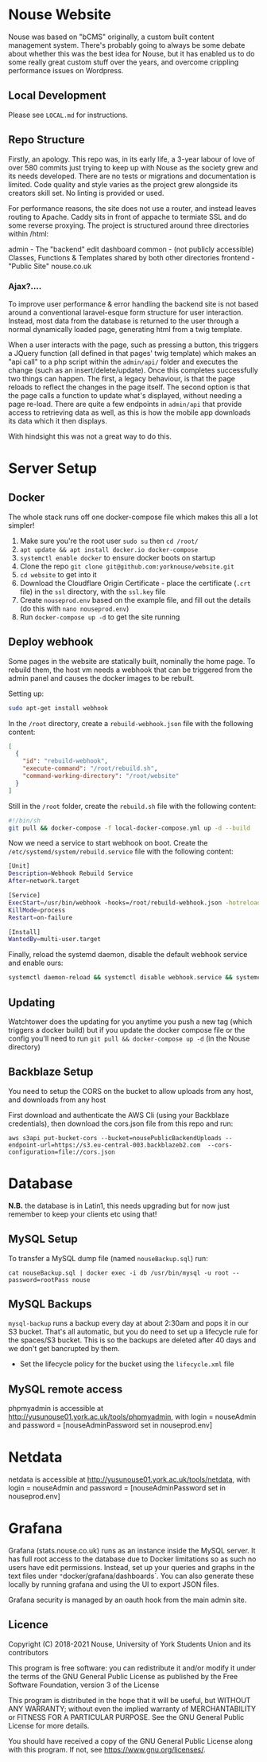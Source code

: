 # Nouse Website

Nouse was based on "bCMS" originally, a custom built content management system. There's probably going to always be some debate about whether this was the best idea for Nouse, but it has enabled us to do some really great custom stuff over the years, and overcome crippling performance issues on Wordpress.

## Local Development

Please see `LOCAL.md` for instructions.

## Repo Structure

Firstly, an apology. This repo was, in its early life, a 3-year labour of love of over 580 commits just trying to keep up with Nouse as the society grew and its needs developed. There are no tests or migrations and documentation is limited. Code quality and style varies as the project grew alongside its creators skill set. No linting is provided or used.

For performance reasons, the site does not use a router, and instead leaves routing to Apache. Caddy sits in front of appache to termiate SSL and do some reverse proxying. The project is structured around three directories within /html:

admin - The "backend" edit dashboard
common - (not publicly accessible) Classes, Functions & Templates shared by both other directories
frontend - "Public Site" nouse.co.uk

### Ajax?....

To improve user performance & error handling the backend site is not based around a conventional laravel-esque form structure for user interaction. Instead, most data from the database is returned to the user through a normal dynamically loaded page, generating html from a twig template.

When a user interacts with the page, such as pressing a button, this triggers a JQuery function (all defined in that pages' twig template) which makes an "api call" to a php script within the `admin/api/` folder and executes the change (such as an insert/delete/update). Once this completes successfully two things can happen. The first, a legacy behaviour, is that the page reloads to reflect the changes in the page itself. The second option is that the page calls a function to update what's displayed, without needing a page re-load. There are quite a few endpoints in `admin/api` that provide access to retrieving data as well, as this is how the mobile app downloads its data which it then displays.

With hindsight this was not a great way to do this.

# Server Setup

## Docker

The whole stack runs off one docker-compose file which makes this all a lot simpler!

1. Make sure you're the root user `sudo su` then `cd /root/`
1. `apt update && apt install docker.io docker-compose`
1. `systemctl enable docker` to ensure docker boots on startup
1. Clone the repo `git clone git@github.com:yorknouse/website.git`
1. `cd website` to get into it
1. Download the Cloudflare Origin Certificate - place the certificate (`.crt` file) in the `ssl` directory, with the `ssl.key` file
1. Create `nouseprod.env` based on the example file, and fill out the details (do this with `nano nouseprod.env`)
1. Run `docker-compose up -d` to get the site running

## Deploy webhook

Some pages in the website are statically built, nominally the home page. To rebuild them, the host vm needs a webhook that can be triggered from the admin panel and causes the docker images to be rebuilt.

Setting up:

```sh
sudo apt-get install webhook
```

In the `/root` directory, create a `rebuild-webhook.json` file with the following content:

```json
[
  {
    "id": "rebuild-webhook",
    "execute-command": "/root/rebuild.sh",
    "command-working-directory": "/root/website"
  }
]
```

Still in the `/root` folder, create the `rebuild.sh` file with the following content:

```sh
#!/bin/sh
git pull && docker-compose -f local-docker-compose.yml up -d --build
```

Now we need a service to start webhook on boot. Create the `/etc/systemd/system/rebuild.service` file with the following content:

```sh
[Unit]
Description=Webhook Rebuild Service
After=network.target

[Service]
ExecStart=/usr/bin/webhook -hooks=/root/rebuild-webhook.json -hotreload=false -port=9000 -secure=false -verbose=true -nopanic
KillMode=process
Restart=on-failure

[Install]
WantedBy=multi-user.target
```

Finally, reload the systemd daemon, disable the default webhook service and enable ours:

```sh
systemctl daemon-reload && systemctl disable webhook.service && systemctl enable rebuild.service
```

## Updating

Watchtower does the updating for you anytime you push a new tag (which triggers a docker build) but if you update the docker compose file or the config you'll need to run `git pull && docker-compose up -d` (in the Nouse directory)

## Backblaze Setup

You need to setup the CORS on the bucket to allow uploads from any host, and downloads from any host

First download and authenticate the AWS Cli (using your Backblaze credentials), then download the cors.json file from this repo and run:

`aws s3api put-bucket-cors --bucket=nousePublicBackendUploads --endpoint-url=https://s3.eu-central-003.backblazeb2.com  --cors-configuration=file://cors.json`

# Database

**N.B.** the database is in Latin1, this needs upgrading but for now just remember to keep your clients etc using that!

## MySQL Setup

To transfer a MySQL dump file (named `nouseBackup.sql`) run:

```
cat nouseBackup.sql | docker exec -i db /usr/bin/mysql -u root --password=rootPass nouse
```

## MySQL Backups

`mysql-backup` runs a backup every day at about 2:30am and pops it in our S3 bucket. That's all automatic, but you do need to set up a lifecycle rule for the spaces/S3 bucket. This is so the backups are deleted after 40 days and we don't get bancrupted by them.

- Set the lifecycle policy for the bucket using the `lifecycle.xml` file

## MySQL remote access

phpmyadmin is accessible at http://yusunouse01.york.ac.uk/tools/phpmyadmin, with login = nouseAdmin and password = [nouseAdminPassword set in nouseprod.env]

# Netdata

netdata is accessible at http://yusunouse01.york.ac.uk/tools/netdata, with login = nouseAdmin and password = [nouseAdminPassword set in nouseprod.env]

# Grafana

Grafana (stats.nouse.co.uk) runs as an instance inside the MySQL server. It has full root access to the database due to Docker limitations so as such no users have edit permissions. Instead, set up your queries and graphs in the text files under `"`docker/grafana/dashboards`. You can also generate these locally by running grafana and using the UI to export JSON files.

Grafana security is managed by an oauth hook from the main admin site.

## Licence

Copyright (C) 2018-2021 Nouse, University of York Students Union and its contributors

This program is free software: you can redistribute it and/or modify
it under the terms of the GNU General Public License as published by
the Free Software Foundation, version 3 of the License

This program is distributed in the hope that it will be useful,
but WITHOUT ANY WARRANTY; without even the implied warranty of
MERCHANTABILITY or FITNESS FOR A PARTICULAR PURPOSE. See the
GNU General Public License for more details.

You should have received a copy of the GNU General Public License
along with this program. If not, see <https://www.gnu.org/licenses/>.
